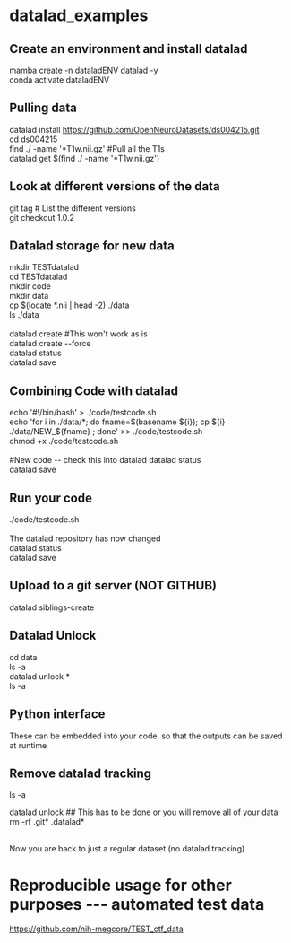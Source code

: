 # datalad_examples

## Create an environment and install datalad
mamba create -n dataladENV datalad -y <br>
conda activate dataladENV <br>


## Pulling data
datalad install https://github.com/OpenNeuroDatasets/ds004215.git <br>
cd ds004215 <br>
find ./ -name '*T1w.nii.gz'    #Pull all the T1s <br>
datalad get $(find ./ -name '*T1w.nii.gz') <br>

## Look at different versions of the data
git tag   # List the different versions <br>
git checkout 1.0.2 <br>

## Datalad storage for new data
mkdir TESTdatalad  <br>
cd TESTdatalad <br>
mkdir code <br>
mkdir data <br>
cp $(locate *.nii | head -2) ./data  <br>
ls ./data <br><br>
datalad create #This won't work as is <br>
datalad create --force  <br>
datalad status <br>
datalad save <br>

## Combining Code with datalad
echo '#!/bin/bash' > ./code/testcode.sh <br>
echo 'for i in ./data/*; do fname=$(basename ${i}); cp ${i} ./data/NEW_${fname} ; done' >> ./code/testcode.sh <br>
chmod +x ./code/testcode.sh <br>
<br>
#New code -- check this into datalad
datalad status <br>
datalad save <br>

## Run your code
./code/testcode.sh <br>
<br>
The datalad repository has now changed <br>
datalad status <br>
datalad save <br>


## Upload to a git server (NOT GITHUB)
datalad siblings-create

## Datalad Unlock
cd data <br>
ls -a <br>
datalad unlock * <br>
ls -a <br>

## Python interface
These can be embedded into your code, so that the outputs can be saved at runtime

## Remove datalad tracking 
ls -a <br>

datalad unlock   ## This has to be done or you will remove all of your data  <br>
rm -rf .git*  .datalad* <br><br>

Now you are back to just a regular dataset (no datalad tracking) <br>

# Reproducible usage for other purposes --- automated test data
https://github.com/nih-megcore/TEST_ctf_data



